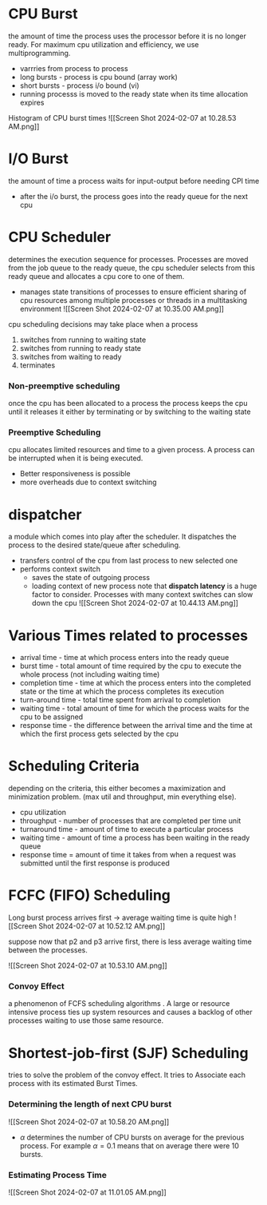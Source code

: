 # CPU Burst
the amount of time the process uses the processor before it is no longer ready. For maximum cpu utilization and efficiency, we use multiprogramming. 
- varrries from process to process
- long bursts - process is cpu bound (array work)
- short bursts - process i/o bound (vi)
- running processs is moved to the ready state when its time allocation expires 

Histogram of CPU burst times 
![[Screen Shot 2024-02-07 at 10.28.53 AM.png]]

# I/O Burst
the amount of time a process waits for input-output before needing CPI time
- after the i/o burst, the process goes into the ready queue for the next cpu 

# CPU Scheduler 
determines the execution sequence for processes. Processes are moved from the job queue to the ready queue, the cpu scheduler selects from this ready queue and allocates a cpu core to one of them.  
- manages state transitions of processes to ensure efficient sharing of cpu resources among multiple processes or threads in a multitasking environment 
![[Screen Shot 2024-02-07 at 10.35.00 AM.png]]

cpu scheduling decisions may take place when a process
1. switches from running to waiting state
2. switches from running to ready state
3. switches from waiting to ready 
4. terminates 

### Non-preemptive scheduling
once the cpu has been allocated to a process the process keeps the cpu until it releases it either by terminating or by switching to the waiting state 

### Preemptive Scheduling 
cpu allocates limited resources and time to a given process. A process can be interrupted when it is being executed. 
- Better responsiveness is possible
- more overheads due to context switching 

# dispatcher
a module which comes into play after the scheduler. It dispatches the process to the desired state/queue after scheduling. 
- transfers control of the cpu from last process to new selected one
- performs context switch
	- saves the state of outgoing process
	- loading context of new process 
note that **dispatch latency** is a huge factor to consider. Processes with many context switches can slow down the cpu
![[Screen Shot 2024-02-07 at 10.44.13 AM.png]]

# Various Times related to processes
- arrival time - time at which process enters into the ready queue
- burst time - total amount of time required by the cpu to execute the whole process (not including waiting time)
- completion time - time at which the process enters into the completed state or the time at which the process completes its execution 
- turn-around time - total time spent from arrival to completion
- waiting time - total amount of time for which the process waits for the cpu to be assigned
- response time - the difference between the arrival time and the time at which the first process gets selected by the cpu 

# Scheduling Criteria
depending on the criteria, this either becomes a maximization and minimization problem. (max util and throughput, min everything else).
- cpu utilization
- throughput - number of processes that are completed per time unit
- turnaround time - amount of time to execute a particular process
- waiting time - amount of time a process has been waiting in the ready queue 
- response time = amount of time it takes from when a request was submitted until the first response is produced 

# FCFC  (FIFO) Scheduling 

Long burst process arrives first -> average waiting time is quite high 
![[Screen Shot 2024-02-07 at 10.52.12 AM.png]]

suppose now that p2 and p3 arrive first, there is less average waiting time between the processes. 

![[Screen Shot 2024-02-07 at 10.53.10 AM.png]]

### Convoy  Effect
a phenomenon of FCFS scheduling algorithms . A large or resource intensive process ties up system resources and causes a backlog of other processes waiting to use those same resource. 

# Shortest-job-first (SJF) Scheduling 
tries to solve the problem of the convoy effect. It tries to Associate each process with its estimated Burst Times. 

### Determining the length of next CPU burst
![[Screen Shot 2024-02-07 at 10.58.20 AM.png]]
- $\alpha$ determines the number of CPU bursts on average for the previous process. For example $\alpha = 0.1$ means that on average there were 10 bursts. 

### Estimating Process Time 
![[Screen Shot 2024-02-07 at 11.01.05 AM.png]]

